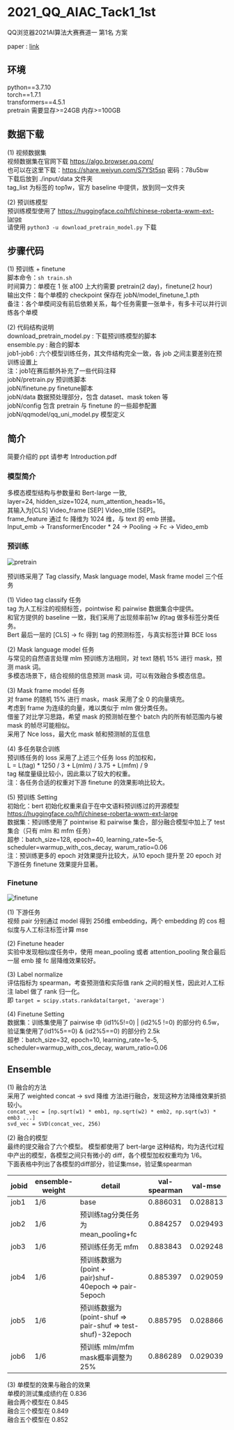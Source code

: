 # 2021_QQ_AIAC_Tack1_1st
QQ浏览器2021AI算法大赛赛道一 第1名 方案

paper : [link](https://arxiv.org/abs/2111.01677) <br> 

## 环境
python==3.7.10 <br> 
torch==1.7.1 <br> 
transformers==4.5.1 <br> 
pretrain 需要显存>=24GB 内存>=100GB <br> 

## 数据下载
(1) 视频数据集 <br> 
视频数据集在官网下载 https://algo.browser.qq.com/ <br> 
也可以在这里下载：https://share.weiyun.com/S7YSt5sp 密码：78u5bw <br>
下载后放到 ./input/data 文件夹 <br> 
tag_list 为标签的 top1w，官方 baseline 中提供，放到同一文件夹 <br> 

(2) 预训练模型 <br> 
预训练模型使用了 https://huggingface.co/hfl/chinese-roberta-wwm-ext-large <br> 
请使用 `python3 -u download_pretrain_model.py` 下载 <br> 

##  步骤代码
(1) 预训练 + finetune <br> 
脚本命令：`sh train.sh` <br> 
时间算力：单模在 1 张 a100 上大约需要 pretrain(2 day)，finetune(2 hour) <br> 
输出文件：每个单模的 checkpoint 保存在 jobN/model_finetune_1.pth <br> 
备注：各个单模间没有前后依赖关系，每个任务需要一张单卡，有多卡可以并行训练各个单模 <br> 

(2) 代码结构说明 <br> 
download_pretrain_model.py : 下载预训练模型的脚本 <br> 
ensemble.py : 融合的脚本 <br> 
job1-job6 : 六个模型训练任务，其文件结构完全一致，各 job 之间主要差别在预训练设置上 <br> 
注：job1在赛后额外补充了一些代码注释 <br> 
jobN/pretrain.py 预训练脚本 <br> 
jobN/finetune.py finetune脚本 <br> 
jobN/data 数据预处理部分，包含 dataset、mask token 等 <br> 
jobN/config 包含 pretrain 与 finetune 的一些超参配置 <br> 
jobN/qqmodel/qq_uni_model.py 模型定义 <br> 
 

## 简介
简要介绍的 ppt 请参考 Introduction.pdf <br> 

### 模型简介
多模态模型结构与参数量和 Bert-large 一致, <br> 
layer=24, hidden_size=1024, num_attention_heads=16。 <br> 
其输入为[CLS] Video_frame [SEP] Video_title [SEP]。<br> 
frame_feature 通过 fc 降维为 1024 维，与 text 的 emb 拼接。<br> 
Input_emb -> TransformerEncoder * 24 -> Pooling -> Fc -> Video_emb<br> 

### 预训练

![pretrain](./fig/pretrain.png)

预训练采用了 Tag classify, Mask language model, Mask frame model 三个任务<br> 

(1) Video tag classify 任务<br> 
tag 为人工标注的视频标签，pointwise 和 pairwise 数据集合中提供。<br> 
和官方提供的 baseline 一致，我们采用了出现频率前1w 的tag 做多标签分类任务。<br> 
Bert 最后一层的 [CLS] -> fc 得到 tag 的预测标签，与真实标签计算 BCE loss<br> 

(2) Mask language model 任务<br> 
与常见的自然语言处理 mlm 预训练方法相同，对 text 随机 15% 进行 mask，预测 mask 词。<br> 
多模态场景下，结合视频的信息预测 mask 词，可以有效融合多模态信息。<br> 

(3) Mask frame model 任务<br> 
对 frame 的随机 15% 进行 mask，mask 采用了全 0 的向量填充。<br> 
考虑到 frame 为连续的向量，难以类似于 mlm 做分类任务。<br> 
借鉴了对比学习思路，希望 mask 的预测帧在整个 batch 内的所有帧范围内与被 mask 的帧尽可能相似。<br> 
采用了 Nce loss，最大化 mask 帧和预测帧的互信息<br> 

(4) 多任务联合训练<br> 
预训练任务的 loss 采用了上述三个任务 loss 的加权和，<br>
L = L(tag) * 1250 / 3 + L(mlm) / 3.75 + L(mfm) / 9<br>
tag 梯度量级比较小，因此乘以了较大的权重。<br>
注：各任务合适的权重对下游 finetune 的效果影响比较大。<br>

(5) 预训练 Setting <br> 
初始化：bert 初始化权重来自于在中文语料预训练过的开源模型 https://huggingface.co/hfl/chinese-roberta-wwm-ext-large<br>
数据集：预训练使用了 pointwise 和 pairwise 集合，部分融合模型中加上了 test 集合（只有 mlm 和 mfm 任务）<br>
超参：batch_size=128, epoch=40, learning_rate=5e-5, scheduler=warmup_with_cos_decay, warum_ratio=0.06<br>
注：预训练更多的 epoch 对效果提升比较大，从10 epoch 提升至 20 epoch 对下游任务 finetune 效果提升显著。<br>


### Finetune
![finetune](./fig/finetune.png)

(1) 下游任务<br> 
视频 pair  分别通过 model 得到 256维 embedding，两个 embedding 的 cos 相似度与人工标注标签计算 mse<br>

(2) Finetune header<br> 
实验中发现相似度任务中，使用 mean_pooling 或者 attention_pooling 聚合最后一层 emb 接 fc 层降维效果较好。<br>

(3) Label normalize<br> 
评估指标为 spearman，考查预测值和实际值 rank 之间的相关性，因此对人工标注 label 做了 rank 归一化。<br>
即 `target = scipy.stats.rankdata(target, 'average')`<br>

(4) Finetune Setting<br> 
数据集：训练集使用了 pairwise 中 (id1%5!=0) | (id2%5 !=0) 的部分约 6.5w，验证集使用了(id1%5==0) & (id2%5==0) 的部分约 2.5k<br>
超参：batch_size=32, epoch=10, learning_rate=1e-5, scheduler=warmup_with_cos_decay, warum_ratio=0.06<br>


## Ensemble
(1) 融合的方法<br> 
采用了 weighted concat -> svd 降维 方法进行融合，发现这种方法降维效果折损较小。<br>
`concat_vec = [np.sqrt(w1) * emb1, np.sqrt(w2) * emb2, np.sqrt(w3) * emb3 ...]`<br>
`svd_vec = SVD(concat_vec, 256)`<br>

(2) 融合的模型<br> 
最终的提交融合了六个模型。
模型都使用了 bert-large 这种结构，均为迭代过程中产出的模型，各模型之间只有微小的 diff，各个模型加权权重均为 1/6。<br>
下面表格中列出了各模型的diff部分，验证集mse，验证集spearman<br>

| jobid | ensemble-weight | detail | val-spearman | val-mse |
| ---- | ---- | ---- | ---- | ---- |
| job1 | 1/6 | base | 0.886031 | 0.028813 |
| job2 | 1/6 | 预训练tag分类任务为mean_pooling+fc | 0.884257 | 0.029493 |
| job3 | 1/6 | 预训练任务无 mfm | 0.883843 | 0.029248 |
| job4 | 1/6 | 预训练数据为 (point + pair)shuf-40epoch => pair-5epoch | 0.885397 | 0.029059 |
| job5 | 1/6 | 预训练数据为 (point-shuf => pair-shuf => test-shuf)-32epoch | 0.885795 | 0.028866 |
| job6 | 1/6 | 预训练 mlm/mfm mask概率调整为25% | 0.886289 | 0.029039 |

(3) 单模型的效果与融合的效果<br> 
单模的测试集成绩约在 0.836<br>
融合两个模型在 0.845<br>
融合三个模型在 0.849<br>
融合五个模型在 0.852<br>
